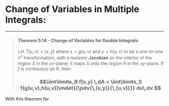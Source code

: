 # Change of Variables in Multiple Integrals:
***

> #### **Theorem 5.14 - Change of Variables for Double Integrals**:
> 
> Let $T(u,v) = (x,y)$ where $x = g(u,v)$ and $y = h(u,v)$ to be a *one-to-one* $\mathcal{C}^1$ transformation, with a *nonzero* **Jacobian** on the interior of the region $S$ in the $uv$-plane; it maps $S$ onto the region $R$ in the $xy$-plane.
> If $f$ is continuous on $R$, then:
> ### $$\iint\limits_R f(x,y) \,dA = \iint\limits_S f(g(u,v),h(u,v))\mdet{{\pdv{\,(x,y)}{\,(u,v)}}} du\,dv.$$ 

With this theorem for 